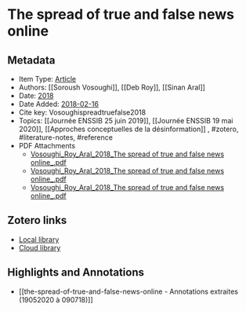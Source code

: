 # The spread of true and false news online

## Metadata

* Item Type: [Article](article)
* Authors: [[Soroush Vosoughi]], [[Deb Roy]], [[Sinan Aral]]
* Date: [2018](2018)
* Date Added: [2018-02-16](2018-02-16)
* Cite key: Vosoughispreadtruefalse2018
* Topics: [[Journée ENSSIB 25 juin 2019]], [[Journée ENSSIB 19 mai 2020]], [[Approches conceptuelles de la désinformation]]
, #zotero, #literature-notes, #reference
* PDF Attachments
	- [Vosoughi_Roy_Aral_2018_The spread of true and false news online_.pdf](zotero://open-pdf/library/items/XK7KZLQ7)
	- [Vosoughi_Roy_Aral_2018_The spread of true and false news online_.pdf](zotero://open-pdf/library/items/ZXB7K8ZR)
	- [Vosoughi_Roy_Aral_2018_The spread of true and false news online_.pdf](zotero://open-pdf/library/items/9JUA8Z5W)


##  Zotero links
* [Local library](zotero://select/items/1_CKY4X6S8)
* [Cloud library](http://zotero.org/users/895735/items/CKY4X6S8)

## Highlights and Annotations

- [[the-spread-of-true-and-false-news-online - Annotations extraites (19052020 à 090718)]]
